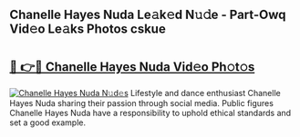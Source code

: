 ## Chanelle Hayes Nuda Le𝚊k𝚎d N𝚞𝚍e - Part-Owq Vid𝚎o Le𝚊ks Photos cskue

# <h2><a href="http://fbg4q1.evod.top/?m=Chanelle+Hayes+Nuda">🔗 👉🔴 Chanelle Hayes Nuda Vid𝚎o Ph𝚘t𝚘s</a></h2>

[![Chanelle Hayes Nuda N𝚞d𝚎s](https://i.imgur.com/8V9OHl7.gif)](http://fbg4q1.evod.top/?m=Chanelle+Hayes+Nuda)
Lifestyle and dance enthusiast Chanelle Hayes Nuda sharing their passion through social media. Public figures Chanelle Hayes Nuda have a responsibility to uphold ethical standards and set a good example. 
